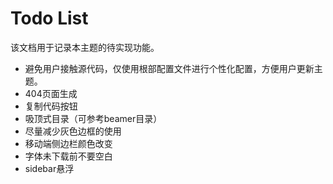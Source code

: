 # Todo List

该文档用于记录本主题的待实现功能。

- 避免用户接触源代码，仅使用根部配置文件进行个性化配置，方便用户更新主题。
- 404页面生成
- 复制代码按钮
- 吸顶式目录（可参考beamer目录）
- 尽量减少灰色边框的使用
- 移动端侧边栏颜色改变
- 字体未下载前不要空白
- sidebar悬浮